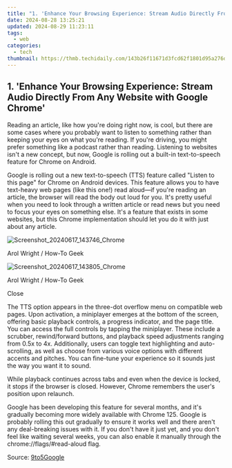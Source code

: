 ```yaml
---
title: "1. 'Enhance Your Browsing Experience: Stream Audio Directly From Any Website with Google Chrome'"
date: 2024-08-28 13:25:21
updated: 2024-08-29 11:23:11
tags:
  - web
categories:
  - tech
thumbnail: https://thmb.techidaily.com/143b26f11671d3fcd62f1801d95a276dc9ebb60e21671842dafed2c03929e7c2.jpg
---
```


## 1. 'Enhance Your Browsing Experience: Stream Audio Directly From Any Website with Google Chrome'

Reading an article, like how you're doing right now, is cool, but there are some cases where you probably want to listen to something rather than keeping your eyes on what you're reading. If you're driving, you might prefer something like a podcast rather than reading. Listening to websites isn't a new concept, but now, Google is rolling out a built-in text-to-speech feature for Chrome on Android.

 Google is rolling out a new text-to-speech (TTS) feature called "Listen to this page" for Chrome on Android devices. This feature allows you to have text-heavy web pages (like this one!) read aloud—if you're reading an article, the browser will read the body out loud for you. It's pretty useful when you need to look through a written article or read news but you need to focus your eyes on something else. It's a feature that exists in some websites, but this Chrome implementation should let you do it with just about any article.

![Screenshot_20240617_143746_Chrome](https://static1.howtogeekimages.com/wordpress/wp-content/uploads/2024/06/screenshot_20240617_143746_chrome.jpg) 

Arol Wright / How-To Geek 

![Screenshot_20240617_143805_Chrome](https://static1.howtogeekimages.com/wordpress/wp-content/uploads/2024/06/screenshot_20240617_143805_chrome.jpg) 

Arol Wright / How-To Geek 

Close 

 The TTS option appears in the three-dot overflow menu on compatible web pages. Upon activation, a miniplayer emerges at the bottom of the screen, offering basic playback controls, a progress indicator, and the page title. You can access the full controls by tapping the miniplayer. These include a scrubber, rewind/forward buttons, and playback speed adjustments ranging from 0.5x to 4x. Additionally, users can toggle text highlighting and auto-scrolling, as well as choose from various voice options with different accents and pitches. You can fine-tune your experience so it sounds just the way you want it to sound.

 While playback continues across tabs and even when the device is locked, it stops if the browser is closed. However, Chrome remembers the user's position upon relaunch.

 Google has been developing this feature for several months, and it's gradually becoming more widely available with Chrome 125\. Google is probably rolling this out gradually to ensure it works well and there aren't any deal-breaking issues with it. If you don't have it just yet, and you don't feel like waiting several weeks, you can also enable it manually through the chrome://flags/#read-aloud flag.

 Source: [9to5Google](https://9to5google.com/2024/06/16/chrome-listen-tts-android/)

<ins class="adsbygoogle"
     style="display:block"
     data-ad-format="autorelaxed"
     data-ad-client="ca-pub-7571918770474297"
     data-ad-slot="1223367746"></ins>



<ins class="adsbygoogle"
     style="display:block"
     data-ad-client="ca-pub-7571918770474297"
     data-ad-slot="8358498916"
     data-ad-format="auto"
     data-full-width-responsive="true"></ins>
